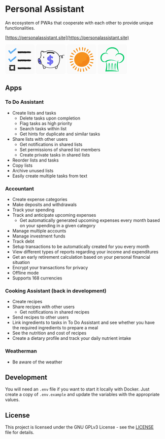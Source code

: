 # Personal Assistant

An ecosystem of PWAs that cooperate with each other to provide unique functionalities.

[https://personalassistant.site](https://personalassistant.site)

[![alt text](./src/ToDoAssistant/to-do-assistant2/static/images/icons/app-icon-x96.png)](https://personalassistant.site/home/to-do-assistant)
[![alt text](./src/Accountant/accountant2/static/images/icons/app-icon-x96.png)](https://personalassistant.site/home/accountant)
[![alt text](./src/Weatherman/weatherman/static/images/icons/app-icon-x96.png)](https://personalassistant.site/home/weatherman)
[![alt text](./src/CookingAssistant/cooking-assistant/src/static/images/icons/app-icon-x96.png)](https://personalassistant.site/home/cooking-assistant)

## Apps

### To Do Assistant

- Create lists and tasks
  - Delete tasks upon completion
  - Flag tasks as high priority
  - Search tasks within list
  - Get hints for duplicate and similar tasks
- Share lists with other users
  - Get notifications in shared lists
  - Set permissions of shared list members
  - Create private tasks in shared lists
- Reorder lists and tasks
- Copy lists
- Archive unused lists
- Easily create multiple tasks from text

### Accountant

- Create expense categories
- Make deposits and withdrawals
- Track your spending
- Track and anticipate upcoming expenses
  - Get automatically generated upcoming expenses every month based on your spending in a given category
- Manage multiple accounts
- Manage investment funds
- Track debt
- Setup transactions to be automatically created for you every month
- View different types of reports regarding your income and expenditures
- Get an early retirement calculation based on your personal financial situation
- Encrypt your transactions for privacy
- Offline mode
- Supports 168 currencies

### Cooking Assistant (back in development)

- Create recipes
- Share recipes with other users
  - Get notifications in shared recipes
- Send recipes to other users
- Link ingredients to tasks in To Do Assistant and see whether you have the required ingredients to prepare a meal
- See the nutrition and cost of recipes
- Create a dietary profile and track your daily nutrient intake

### Weatherman

- Be aware of the weather

## Development

You will need an `.env` file if you want to start it locally with Docker. Just create a copy of `.env.example` and update the variables with the appropriate values.

## License

This project is licensed under the GNU GPLv3 License - see the [LICENSE](LICENSE) file for details.
